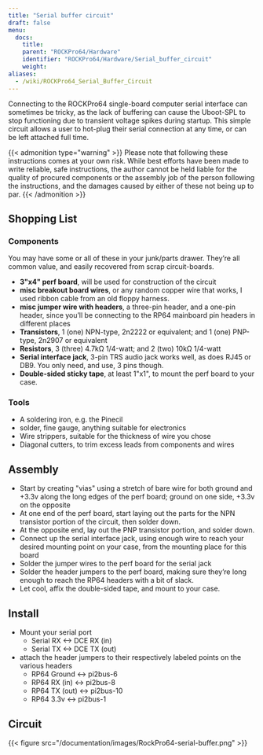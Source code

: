 ```yaml
---
title: "Serial buffer circuit"
draft: false
menu:
  docs:
    title:
    parent: "ROCKPro64/Hardware"
    identifier: "ROCKPro64/Hardware/Serial_buffer_circuit"
    weight:
aliases:
  - /wiki/ROCKPro64_Serial_Buffer_Circuit
---
```


Connecting to the ROCKPro64 single-board computer serial interface can sometimes be tricky, as the lack of buffering can cause the Uboot-SPL to stop functioning due to  transient voltage spikes during startup. This simple circuit allows a user to hot-plug their serial connection at any time, or can be left attached full time.

{{< admonition type="warning" >}}
 Please note that following these instructions comes at your own risk. While best efforts have been made to write reliable, safe instructions, the author cannot be held liable for the quality of procured components or the assembly job of the person following the instructions, and the damages caused by either of these not being up to par.
{{< /admonition >}}

## Shopping List

### Components

You may have some or all of these in your junk/parts drawer. They’re all common value, and easily recovered from scrap circuit-boards.

* **3"x4" perf board**, will be used for construction of the circuit
* **misc breakout board wires**, or any random copper wire that works, I used ribbon cable from an old floppy harness.
* **misc jumper wire with headers**, a three-pin header, and a one-pin header, since you’ll be connecting to the RP64 mainboard pin headers in different places
* **Transistors**, 1 (one) NPN-type, 2n2222 or equivalent;  and  1 (one) PNP-type, 2n2907 or equivalent
* **Resistors**, 3 (three) 4.7k&Omega; 1/4-watt;   and 2 (two)  10k&Omega; 1/4-watt
* **Serial interface jack**,  3-pin TRS audio jack works well, as does RJ45 or DB9. You only need, and use, 3 pins though.
* **Double-sided sticky tape**,  at least 1"x1", to mount the perf board to your case.

### Tools

* A soldering iron, e.g. the Pinecil
* solder, fine gauge, anything suitable for electronics
* Wire strippers, suitable for the thickness of wire you chose
* Diagonal cutters,  to trim excess leads from components and wires

## Assembly

* Start by creating "vias" using a stretch of bare wire for both ground and +3.3v along the long edges of the perf board; ground on one side, +3.3v on the opposite
* At one end of the perf board, start laying out the parts for the NPN transistor portion of the circuit, then solder down.
* At the opposite end, lay out the PNP transistor portion, and solder down.
* Connect up the serial interface jack, using enough wire to reach your desired mounting point on your case, from the mounting place for this board
* Solder the jumper wires to the perf board for the serial jack
* Solder the header jumpers to the perf board, making sure they’re long enough to reach the RP64 headers with a bit of slack.
* Let cool, affix the double-sided tape, and mount to your case.

## Install

* Mount your serial port
  * Serial RX <-> DCE RX (in)
  * Serial TX <-> DCE TX (out)
* attach the header jumpers to their respectively labeled points on the various headers
  * RP64 Ground  <->  pi2bus-6
  * RP64 RX (in) <-> pi2bus-8
  * RP64 TX (out) <-> pi2bus-10
  * RP64 3.3v <-> pi2bus-1

## Circuit

{{< figure src="/documentation/images/RockPro64-serial-buffer.png" >}}
